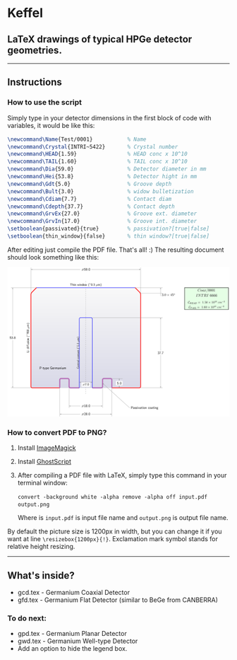 # Keffel

## LaTeX drawings of typical HPGe detector geometries.

---

## Instructions

### How to use the script

Simply type in your detector dimensions in the first block of code with variables, it would be like this:

```latex
\newcommand\Name{Test/0001}           % Name
\newcommand\Crystal{INTRI~5422}       % Crystal number
\newcommand\HEAD{1.59}                % HEAD conc x 10^10
\newcommand\TAIL{1.60}                % TAIL conc x 10^10
\newcommand\Dia{59.0}                 % Detector diameter in mm
\newcommand\Hei{53.8}                 % Detector hight in mm
\newcommand\Gdt{5.0}                  % Groove depth
\newcommand\Bult{3.0}                 % widow bulletization
\newcommand\Cdiam{7.7}                % Contact diam 
\newcommand\Cdepth{37.7}              % Contact depth
\newcommand\GrvEx{27.0}               % Groove ext. diameter
\newcommand\GrvIn{17.0}               % Groove int. diameter
\setboolean{passivated}{true}         % passivation?[true|false]
\setboolean{thin_window}{false}       % thin window?[true|false]
```

After editing just compile the PDF file. That's all! :) 
The resulting document should look something like this:

![Example drawing](https://github.com/framesfree/Keffel/blob/master/example.png)

### How to convert PDF to PNG?

1. Install [ImageMagick](https://imagemagick.org/script/download.php)

2. Install [GhostScript](https://www.ghostscript.com/download/gsdnld.html)

2. After compiling a PDF file with LaTeX, simply type this command in your terminal window:

    `convert -background white -alpha remove -alpha off input.pdf output.png`

    Where is `input.pdf` is input file name and `output.png` is output file name.

By default the picture size is 1200px in width, but you can change it if you want at line `\resizebox{1200px}{!}`. Exclamation mark symbol stands for relative height resizing.

---

## What's inside?

- gcd.tex - Germanium Coaxial Detector
- gfd.tex - Germanium Flat Detector (similar to BeGe from CANBERRA)

### To do next:

- gpd.tex - Germanium Planar Detector
- gwd.tex - Germanium Well-type Detector
- Add an option to hide the legend box.

